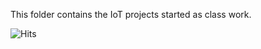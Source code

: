This folder contains the IoT projects started as class work.

![Hits](https://hitcounter.pythonanywhere.com/count/tag.svg?url=https%3A%2F%2Fgithub.com%2FMounishKokkula%2FIOT-Works)
